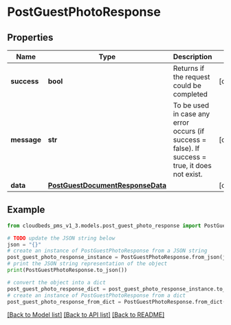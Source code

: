# PostGuestPhotoResponse


## Properties

Name | Type | Description | Notes
------------ | ------------- | ------------- | -------------
**success** | **bool** | Returns if the request could be completed | [optional] 
**message** | **str** | To be used in case any error occurs (if success &#x3D; false). If success &#x3D; true, it does not exist. | [optional] 
**data** | [**PostGuestDocumentResponseData**](PostGuestDocumentResponseData.md) |  | [optional] 

## Example

```python
from cloudbeds_pms_v1_3.models.post_guest_photo_response import PostGuestPhotoResponse

# TODO update the JSON string below
json = "{}"
# create an instance of PostGuestPhotoResponse from a JSON string
post_guest_photo_response_instance = PostGuestPhotoResponse.from_json(json)
# print the JSON string representation of the object
print(PostGuestPhotoResponse.to_json())

# convert the object into a dict
post_guest_photo_response_dict = post_guest_photo_response_instance.to_dict()
# create an instance of PostGuestPhotoResponse from a dict
post_guest_photo_response_from_dict = PostGuestPhotoResponse.from_dict(post_guest_photo_response_dict)
```
[[Back to Model list]](../README.md#documentation-for-models) [[Back to API list]](../README.md#documentation-for-api-endpoints) [[Back to README]](../README.md)


